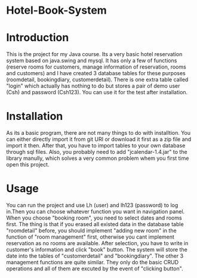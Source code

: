# Hotel-Book-System
# Introduction
This is the project for my Java course. Its a very basic hotel reservation system based on java.swing and mysql. It has only a
few of functions (reserve rooms for customers, manage information of reservation, rooms and customers) and I have created 3
database tables for these purposes (roomdetail, bookingdiary, customerdetail). There is one extra table called "login" which
actually has nothing to do but stores a pair of demo user (Csh) and password (Csh123). You can use it for the test after
installation.

# Installation
As its a basic program, there are not many things to do with installtion. You can either directly import it from git URI or 
download it first as a zip file and import it then. After that, you have to import tables to your own database through sql
files. Also, you probably need to add "jcalendar-1.4.jar" to the library manully, which solves a very common problem whem you 
first time open this project.

# Usage
You can run the project and use Lh (user) and lh123 (password) to log in.Then you 
can choose whatever function you want in navigation panel. When you choose "booking room", you need to select dates 
and rooms first. The thing is that if you erased all existed data in the database table "roomdetail" before, you should 
implement "adding new room" in the function of "room management" first, otherwise you cant implement reservation as no rooms 
are available. After selection, you have to write in customer's information and click "book" button. The system will store the
date into the tables of "customerdetail" and "bookingdiary". The other 3 management functions are quite similar. They only do
the basic CRUD operations and all of them are excuted by the event of "clicking button".
